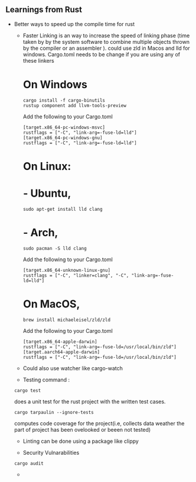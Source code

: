 ## Learnings from Rust 

- Better ways to speed up the compile time for rust 
    - Faster Linking is an way to increase the speed of linking phase (time taken by by the system software to combine multiple objects thrown by the compiler or an assembler ). could use zld in Macos and lld for windows.
        Cargo.toml needs to be change if you are using any of these linkers 
        # On Windows
        ```
        cargo install -f cargo-binutils
        rustup component add llvm-tools-preview
        ```
        Add the following to your Cargo.toml
        ```
        [target.x86_64-pc-windows-msvc]
        rustflags = ["-C", "link-arg=-fuse-ld=lld"]
        [target.x86_64-pc-windows-gnu]
        rustflags = ["-C", "link-arg=-fuse-ld=lld"]
        ```
        # On Linux:
        # - Ubuntu, 
        ```
        sudo apt-get install lld clang
        ```
        # - Arch, 
        ```
        sudo pacman -S lld clang
        ```
        Add the following to your Cargo.toml
        ```
        [target.x86_64-unknown-linux-gnu]
        rustflags = ["-C", "linker=clang", "-C", "link-arg=-fuse-ld=lld"]
        ```
        # On MacOS,
         ```
         brew install michaeleisel/zld/zld
        ```
        Add the following to your Cargo.toml
        ```
        [target.x86_64-apple-darwin]
        rustflags = ["-C", "link-arg=-fuse-ld=/usr/local/bin/zld"]
        [target.aarch64-apple-darwin]
        rustflags = ["-C", "link-arg=-fuse-ld=/usr/local/bin/zld"]
        ```
    - Could also use watcher like cargo-watch

    - Testing command :
    ```
    cargo test
    ```
    does a unit test for the rust project with the written test cases.
    
    ```
    cargo tarpaulin --ignore-tests
    ```
    computes code coverage for the project(i.e, collects data weather the part of project has been ovelooked or beeen not tested)
    - Linting can be done using a package like clippy

    - Security Vulnarabilities 
    ```
    cargo audit
    ```
    -